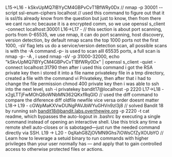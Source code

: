 L15->L16 - kSkvUpMQ7lBYyCM4GBPvCvT1BfWRy0Dx  // nmap -p 30001 --script ssl-enum-ciphers localhost // used this command to figure out that it is ssl/tls already know from the question but just to know, then from there we cant run nc because it is a encrypted comm, so we use openssl s_client -connect localhost:30001
L16->L17 -   // this section is about port scanning, ports from 0-65535, we use nmap, it can do port scanning, host discovery, version detection, by default nmap scans the top 1000 ports not the first 1000, -sV flag lets us do a service/version detection scan, all possible scans is with the -A command.-p- is used to scan alll 65535 ports, a full scan is nmap -p- -A <host>, i used nmap -sV -p 31000-32000, echo "kSkvUpMQ7lBYyCM4GBPvCvT1BfWRy0Dx" | openssl s_client -quiet -connect localhost:31790 then after i used this command i got the RSA private key then i stored it into a file name privatekey file in a tmp directory, created a file with the command vi Privatekey, then after that i had to change the file permission chmod 400 private key then i was able to ssh into the next level, ssh -i privatekey bandit17@localhost -p 2220
L17->L18 - x2gLTTjFwMOhQ8oWNbMN362QKxfRqGlO // used the diff command to compare the diference diff oldfile newfile vice versa order doesnt matter
L18-> L19 - cGWpMaKXVwDUNgPAVJbWYuGHVn9zl3j8 //  solved Bandit 18 by running ssh bandit18@bandit.labs.overthewire.org -p 2220 -t cat readme, which bypasses the auto-logout in .bashrc by executing a single command instead of opening an interactive shell. Use this trick any time a remote shell auto-closes or is sabotaged—just run the needed command directly via SSH.
L19 -> L20 - 0qXahG8ZjOVMN9Ghs7iOWsCfZyXOUbYO // Learn how to leverage a setuid binary to run commands with higher privileges than your user normally has — and apply that to gain controlled access to otherwise protected files or actions.
